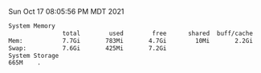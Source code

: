 Sun Oct 17 08:05:56 PM MDT 2021
```bash
System Memory
               total        used        free      shared  buff/cache   available
Mem:           7.7Gi       783Mi       4.7Gi        10Mi       2.2Gi       6.6Gi
Swap:          7.6Gi       425Mi       7.2Gi
System Storage
665M	.
```
